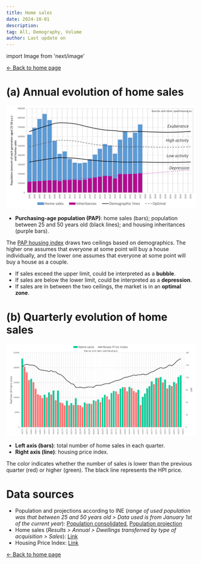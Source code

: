 ```yaml
---
title: Home sales
date: 2024-10-01
description:
tag: All, Demography, Volume
author: Last update on
---
```


import Image from 'next/image'

<div class="meta-line"><a class="meta-back" href="/">← Back to home page</a></div>

# (a) Annual evolution of home sales

[![Compraventa de vivienda](/images/salesyearly1.png)](/images/salesyearly1.png)

- **Purchasing-age population (PAP)**: home sales (bars); population between 25 and 50 years old (black lines); and housing inheritances (purple bars).

The [PAP housing index](papindex) draws two ceilings based on demographics. The higher one assumes that everyone at some point will buy a house individually, and the lower one assumes that everyone at some point will buy a house as a couple.

- If sales exceed the upper limit, could be interpreted as a **bubble**.
- If sales are below the lower limit, could be interpreted as a **depression**.
- If sales are in between the two ceilings, the market is in an **optimal zone**.

# (b) Quarterly evolution of home sales

[![Compraventas de vivienda](/images/salesquarterly.png)](/images/salesquarterly.png)

- **Left axis (bars)**: total number of home sales in each quarter.
- **Right axis (line)**: housing price index.

The color indicates whether the number of sales is lower than the previous quarter (red) or higher (green). The black line represents the HPI price.

# Data sources

- Population and projections according to INE (_range of used population was that between 25 and 50 years old > Data used is from January 1st of the current year_): [Population consolidated](https://www.ine.es/dyngs/INEbase/en/operacion.htm?c=Estadistica_C&cid=1254736176951&menu=resultados&idp=1254735572981), [Population projection](https://www.ine.es/dyngs/INEbase/en/operacion.htm?c=Estadistica_C&cid=1254736176953&menu=resultados&idp=1254735572981)
- Home sales (_Results > Annual > Dwellings transferred by type of acquisition  > Sales_): [Link](https://www.ine.es/dyngs/INEbase/en/operacion.htm?c=Estadistica_C&cid=1254736171438&menu=resultados&idp=1254735576757)
- Housing Price Index: [Link](https://www.ine.es/dyngs/INEbase/en/operacion.htm?c=Estadistica_C&cid=1254736152838&menu=resultados&idp=1254735976607)

<div class="meta-line"><a class="meta-back" href="/">← Back to home page</a></div>
